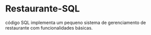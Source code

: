 # Restaurante-SQL
código SQL implementa um pequeno sistema de gerenciamento de restaurante com funcionalidades básicas.
